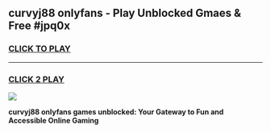 
## curvyj88 onlyfans - Play Unblocked Gmaes & Free #jpq0x
<h3>
<a href="https://premium.freeplayer.one?title=curvyj88_onlyfans&ref=03M">CLICK TO PLAY</a></h3>
<hr>

<h3>
<a href="https://premium.freeplayer.one?title=curvyj88_onlyfans&ref=03M">CLICK 2 PLAY</a>
  
</h3>

<a href="https://premium.freeplayer.one?title=curvyj88_onlyfans&ref=03M"><img src="https://clearcache.store/games.png"></a>


**curvyj88 onlyfans games unblocked: Your Gateway to Fun and Accessible Online Gaming**
